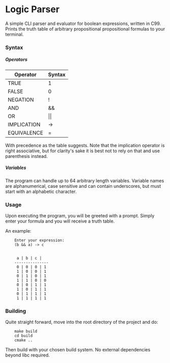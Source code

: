 # Logic Parser
A simple CLI parser and evaluator for boolean expressions, written in C99.
Prints the truth table of arbitrary propositional propositional formulas to your terminal.

### Syntax
##### Operators
| Operator | Syntax |
| -- | -- |
| TRUE | 1 |
| FALSE | 0 |
| NEGATION | ! |
| AND | && |
| OR | \|\| |
| IMPLICATION | -> |
| EQUIVALENCE | = |

With precedence as the table suggests.
Note that the implication operator is right associative, but for clarity's sake it is best not to rely on that and use parenthesis instead.

##### Variables
The program can handle up to 64 arbitrary length variables. Variable names are alphanumerical, case sensitive and can contain underscores, but must start with an alphabetic character.


### Usage

Upon executing the program, you will be greeted with a prompt. Simply enter your formula and you will receive a truth table.

An example:

		Enter your expression:
		(b && a) -> c


		 a | b | c |
		---------------
		 0 | 0 | 0 | 1
		 1 | 0 | 0 | 1
		 0 | 1 | 0 | 1
		 1 | 1 | 0 | 0
		 0 | 0 | 1 | 1
		 1 | 0 | 1 | 1
		 0 | 1 | 1 | 1
		 1 | 1 | 1 | 1

### Building
Quite straight forward, move into the root directory of the project and do:

		make build
		cd build
		cmake ..

Then build with your chosen build system. No external dependencies beyond libc required.
